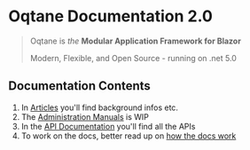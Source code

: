 # Oqtane Documentation 2.0

> Oqtane is _the_ **Modular Application Framework for Blazor**
>  
> Modern, Flexible, and Open Source - running on .net 5.0

## Documentation Contents

1. In [Articles](./articles/index.md) you'll find background infos etc.
1. The [Administration Manuals](./admin/index.md) is WIP
1. In the [API Documentation](./api/index.md) you'll find all the APIs
1. To work on the docs, better read up on [how the docs work](./articles/documentation/index.md)